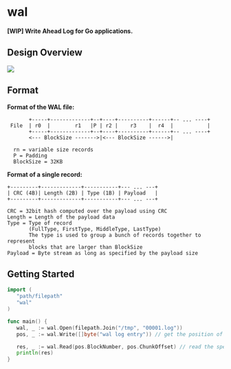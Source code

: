 # wal
**[WIP] Write Ahead Log for Go applications.**

## Design Overview

![](https://img-blog.csdnimg.cn/ee6ff16b879a4434aa90f9b4f1a417a9.png#pic_center)

## Format

**Format of the WAL file:**

```
       +-----+-------------+--+----+----------+------+-- ... ----+
 File  | r0  |        r1   |P | r2 |    r3    |  r4  |           |
       +-----+-------------+--+----+----------+------+-- ... ----+
       <--- BlockSize ------->|<--- BlockSize ------>|

  rn = variable size records
  P = Padding
  BlockSize = 32KB
```

**Format of a single record:**

```
+---------+-------------+-----------+--- ... ---+
| CRC (4B)| Length (2B) | Type (1B) | Payload   |
+---------+-------------+-----------+--- ... ---+

CRC = 32bit hash computed over the payload using CRC
Length = Length of the payload data
Type = Type of record
       (FullType, FirstType, MiddleType, LastType)
       The type is used to group a bunch of records together to represent
       blocks that are larger than BlockSize
Payload = Byte stream as long as specified by the payload size
```

## Getting Started

```go
import (
   "path/filepath"
   "wal"
)

func main() {
   wal, _ := wal.Open(filepath.Join("/tmp", "00001.log"))
   pos, _ := wal.Write([]byte("wal log entry")) // get the position of the record

   res, _ := wal.Read(pos.BlockNumber, pos.ChunkOffset) // read the specified record
   println(res)
}
```
